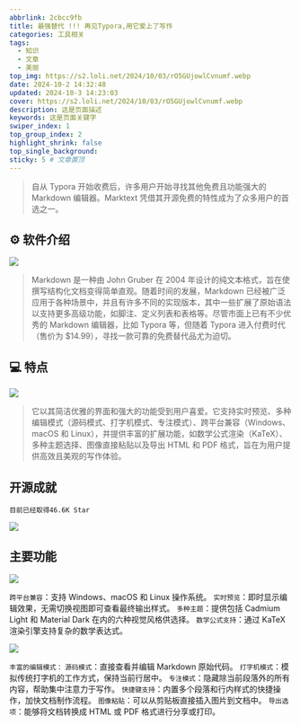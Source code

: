 ```yaml
---
abbrlink: 2cbcc9fb
title: 最强替代 !!! 再见Typora,用它爱上了写作
categories: 工具相关
tags: 
  - 知识
  - 文章
  - 美丽
top_img: https://s2.loli.net/2024/10/03/rO5GUjowlCvnumf.webp
date: 2024-10-2 14:32:48
updated: 2024-10-3 14:23:03
cover: https://s2.loli.net/2024/10/03/rO5GUjowlCvnumf.webp
description: 这是页面描述
keywords: 这是页面关键字
swiper_index: 1
top_group_index: 2
highlight_shrink: false
top_single_background: 
sticky: 5 # 文章置顶
--- 
```



> 自从 Typora 开始收费后，许多用户开始寻找其他免费且功能强大的 Markdown 编辑器。Marktext 凭借其开源免费的特性成为了众多用户的首选之一。


##  ⚙ 软件介绍
![](https://s2.loli.net/2024/10/03/Ocd2BjTa93lD5mz.webp)



> Markdown 是一种由 John Gruber 在 2004 年设计的纯文本格式，旨在使撰写结构化文档变得简单直观。随着时间的发展，Markdown 已经被广泛应用于各种场景中，并且有许多不同的实现版本，其中一些扩展了原始语法以支持更多高级功能，如脚注、定义列表和表格等。尽管市面上已有不少优秀的 Markdown 编辑器，比如 Typora 等，但随着 Typora 进入付费时代（售价为 $14.99），寻找一款可靠的免费替代品尤为迫切。




## 💻 特点

![](https://s2.loli.net/2024/10/03/IhJGKOtiHSjEles.webp)


> 它以其简洁优雅的界面和强大的功能受到用户喜爱。它支持实时预览、多种编辑模式（源码模式、打字机模式、专注模式）、跨平台兼容（Windows、macOS 和 Linux），并提供丰富的扩展功能，如数学公式渲染（KaTeX）、多种主题选择、图像直接粘贴以及导出 HTML 和 PDF 格式，旨在为用户提供高效且美观的写作体验。

## 开源成就
`目前已经取得46.6K Star`

![](https://s2.loli.net/2024/10/03/aj9gXreTSYDWyFA.webp)


## 主要功能

![](https://s2.loli.net/2024/10/03/rO5GUjowlCvnumf.webp)

`跨平台兼容`：支持 Windows、macOS 和 Linux 操作系统。
`实时预览`：即时显示编辑效果，无需切换视图即可查看最终输出样式。
`多种主题`：提供包括 Cadmium Light 和 Material Dark 在内的六种视觉风格供选择。
`数学公式支持`：通过 KaTeX 渲染引擎支持复杂的数学表达式。

![](https://s2.loli.net/2024/10/03/TfE9NLCqAlcyM6H.webp)

`丰富的编辑模式：`
`源码模式`：直接查看并编辑 Markdown 原始代码。
`打字机模式`：模拟传统打字机的工作方式，保持当前行居中。
`专注模式`：隐藏除当前段落外的所有内容，帮助集中注意力于写作。
`快捷键支持`：内置多个段落和行内样式的快捷操作，加快文档制作流程。
`图像粘贴`：可以从剪贴板直接插入图片到文档中。
`导出选项`：能够将文档转换成 HTML 或 PDF 格式进行分享或打印。

